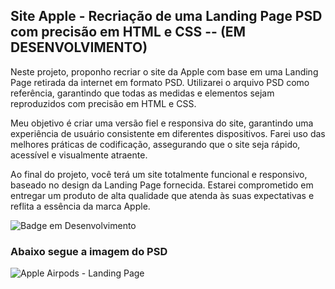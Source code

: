 ## Site Apple - Recriação de uma Landing Page PSD com precisão em HTML e CSS  --  (EM DESENVOLVIMENTO)

Neste projeto, proponho recriar o site da Apple com base em uma Landing Page retirada da internet em formato PSD. Utilizarei o arquivo PSD como referência, garantindo que todas as medidas e elementos sejam reproduzidos com precisão em HTML e CSS.

Meu objetivo é criar uma versão fiel e responsiva do site, garantindo uma experiência de usuário consistente em diferentes dispositivos. Farei uso das melhores práticas de codificação, assegurando que o site seja rápido, acessível e visualmente atraente.


Ao final do projeto, você terá um site totalmente funcional e responsivo, baseado no design da Landing Page fornecida. Estarei comprometido em entregar um produto de alta qualidade que atenda às suas expectativas e reflita a essência da marca Apple.


![Badge em Desenvolvimento](http://img.shields.io/static/v1?label=STATUS&message=EM%20DESENVOLVIMENTO&color=GREEN&style=for-the-badge)

### Abaixo segue a imagem do PSD 

![Apple Airpods - Landing Page](https://github.com/EdCarlos-Fernandes/siteApple/assets/92828340/e0bca601-62a5-41f0-a856-74d06b5c27fe)
